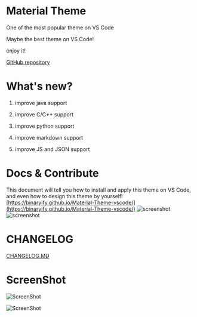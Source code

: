 # Material Theme
One of the most popular theme on VS Code  

Maybe the best theme on VS Code! 

enjoy it!

[GitHub repository](https://github.com/Binaryify/Material-Theme-vscode)

# What's new?
1. improve java support

2. improve C/C++ support 

3. improve python support 

4. improve markdown support 

5. improve JS and JSON support

# Docs & Contribute  
This document will tell you how to install and apply this theme on VS Code, and even how to design this theme by yourself! 
[https://binaryify.github.io/Material-Theme-vscode/](https://binaryify.github.io/Material-Theme-vscode/)
![screenshot](https://raw.githubusercontent.com/Binaryify/Material-Theme-vscode/master/static/screenshot11.png) 
![screenshot](https://raw.githubusercontent.com/Binaryify/Material-Theme-vscode/master/static/screenshot12.png)

# CHANGELOG
[CHANGELOG.MD](CHANGELOG.md)

# ScreenShot
![ScreenShot](https://raw.githubusercontent.com/Binaryify/Material-Theme-vscode/master/static/screenshot1.png)

![ScreenShot](https://raw.githubusercontent.com/Binaryify/Material-Theme-vscode/master/static/screenshot2.png)
